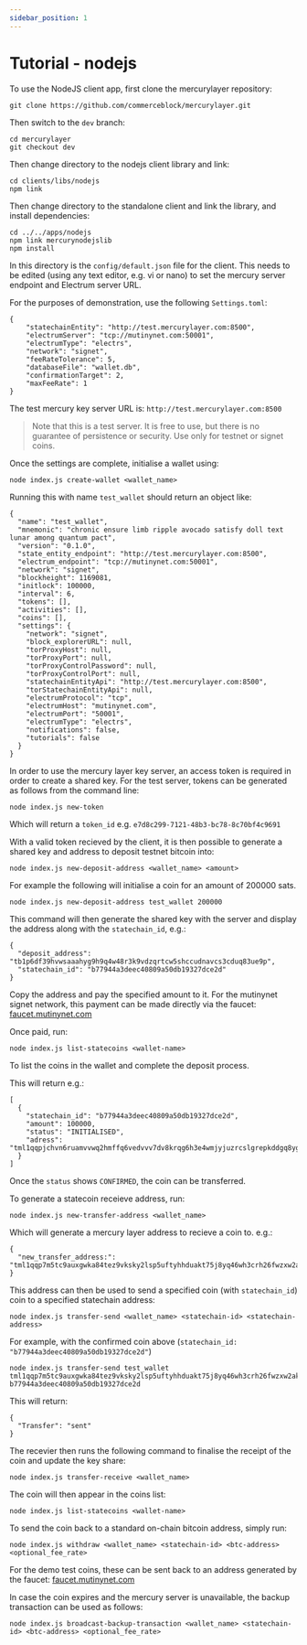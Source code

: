 ```yaml
---
sidebar_position: 1
---
```


# Tutorial - nodejs

To use the NodeJS client app, first clone the mercurylayer repository:

```
git clone https://github.com/commerceblock/mercurylayer.git
```

Then switch to the `dev` branch:

```
cd mercurylayer
git checkout dev
```

Then change directory to the nodejs client library and link:

```
cd clients/libs/nodejs
npm link
```

Then change directory to the standalone client and link the library, and install dependencies:

```
cd ../../apps/nodejs
npm link mercurynodejslib
npm install
```

In this directory is the `config/default.json` file for the client. This needs to be edited (using any text editor, e.g. vi or nano) to set the mercury server endpoint and Electrum server URL. 

For the purposes of demonstration, use the following `Settings.toml`: 

```
{
    "statechainEntity": "http://test.mercurylayer.com:8500",
    "electrumServer": "tcp://mutinynet.com:50001",
    "electrumType": "electrs",
    "network": "signet",
    "feeRateTolerance": 5,
    "databaseFile": "wallet.db",
    "confirmationTarget": 2,
    "maxFeeRate": 1
}
```

The test mercury key server URL is: `http://test.mercurylayer.com:8500`

> Note that this is a test server. It is free to use, but there is no guarantee of persistence or security. Use only for testnet or signet coins. 

Once the settings are complete, initialise a wallet using:

```
node index.js create-wallet <wallet_name>
```

Running this with name `test_wallet` should return an object like:

```
{
  "name": "test_wallet",
  "mnemonic": "chronic ensure limb ripple avocado satisfy doll text lunar among quantum pact",
  "version": "0.1.0",
  "state_entity_endpoint": "http://test.mercurylayer.com:8500",
  "electrum_endpoint": "tcp://mutinynet.com:50001",
  "network": "signet",
  "blockheight": 1169081,
  "initlock": 100000,
  "interval": 6,
  "tokens": [],
  "activities": [],
  "coins": [],
  "settings": {
    "network": "signet",
    "block_explorerURL": null,
    "torProxyHost": null,
    "torProxyPort": null,
    "torProxyControlPassword": null,
    "torProxyControlPort": null,
    "statechainEntityApi": "http://test.mercurylayer.com:8500",
    "torStatechainEntityApi": null,
    "electrumProtocol": "tcp",
    "electrumHost": "mutinynet.com",
    "electrumPort": "50001",
    "electrumType": "electrs",
    "notifications": false,
    "tutorials": false
  }
}
```

In order to use the mercury layer key server, an access token is required in order to create a shared key. For the test server, tokens can be generated as follows from the command line:

```
node index.js new-token
```

Which will return a `token_id` e.g. `e7d8c299-7121-48b3-bc78-8c70bf4c9691`

With a valid token recieved by the client, it is then possible to generate a shared key and address to deposit testnet bitcoin into:

```
node index.js new-deposit-address <wallet_name> <amount>
```

For example the following will initialise a coin for an amount of 200000 sats. 

```
node index.js new-deposit-address test_wallet 200000
```

This command will then generate the shared key with the server and display the address along with the `statechain_id`, e.g.:

```
{
  "deposit_address": "tb1p6df39hvwsaaahyg9h9q4w48r3k9vdzqrtcw5shccudnavcs3cduq83ue9p",
  "statechain_id": "b77944a3deec40809a50db19327dce2d"
}
```

Copy the address and pay the specified amount to it. For the mutinynet signet network, this payment can be made directly via the faucet: [faucet.mutinynet.com](https://faucet.mutinynet.com/)

Once paid, run:

```
node index.js list-statecoins <wallet-name>
```

To list the coins in the wallet and complete the deposit process. 

This will return e.g.:

```
[
  {
    "statechain_id": "b77944a3deec40809a50db19327dce2d",
    "amount": 100000,
    "status": "INITIALISED",
    "adress": "tml1qqpjchvn6ruamvvwq2hmffq6vedvvv7dv8krqg6h3e4wmjyjuzrcslgrepkddgq8yggf0pa6wjcugs4vsruf98p3f067zdc2ych02rp423ls3nhe64"
  }
]
```

Once the `status` shows `CONFIRMED`, the coin can be transferred. 

To generate a statecoin receieve address, run:

```
node index.js new-transfer-address <wallet_name>
```

Which will generate a mercury layer address to recieve a coin to. e.g.:

```
{
  "new_transfer_address:": "tml1qqp7m5tc9auxgwka84tez9vksky2lsp5uftyhhduakt75j8yq46wh3crh26fwzxw2akc43d9m0pvuhmuq57tcdtw7pz96zfsz8ck3d3jjf3q04re26"
}
```

This address can then be used to send a specified coin (with `statechain_id`) coin to a specified statechain address:

```
node index.js transfer-send <wallet_name> <statechain-id> <statechain-address>
```

For example, with the confirmed coin above (`statechain_id: "b77944a3deec40809a50db19327dce2d"`)

```
node index.js transfer-send test_wallet tml1qqp7m5tc9auxgwka84tez9vksky2lsp5uftyhhduakt75j8yq46wh3crh26fwzxw2akc43d9m0pvuhmuq57tcdtw7pz96zfsz8ck3d3jjf3q04re26 b77944a3deec40809a50db19327dce2d
```

This will return:

```
{
  "Transfer": "sent"
}
```

The recevier then runs the following command to finalise the receipt of the coin and update the key share:

```
node index.js transfer-receive <wallet_name>
```

The coin will then appear in the coins list:

```
node index.js list-statecoins <wallet-name>
```

To send the coin back to a standard on-chain bitcoin address, simply run:

```
node index.js withdraw <wallet_name> <statechain-id> <btc-address> <optional_fee_rate>
```

For the demo test coins, these can be sent back to an address generated by the faucet: [faucet.mutinynet.com](https://faucet.mutinynet.com/)

In case the coin expires and the mercury server is unavailable, the backup transaction can be used as follows:

```
node index.js broadcast-backup-transaction <wallet_name> <statechain-id> <btc-address> <optional_fee_rate>
```
